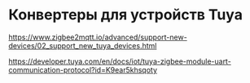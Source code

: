 # Конвертеры для устройств Tuya #

https://www.zigbee2mqtt.io/advanced/support-new-devices/02_support_new_tuya_devices.html

https://developer.tuya.com/en/docs/iot/tuya-zigbee-module-uart-communication-protocol?id=K9ear5khsqoty

